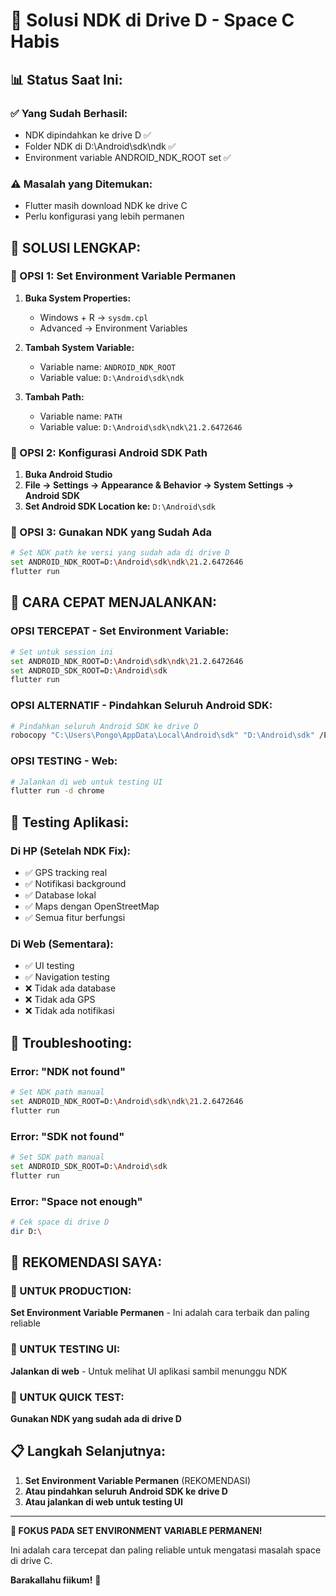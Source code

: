 # 🔧 Solusi NDK di Drive D - Space C Habis

## 📊 **Status Saat Ini:**

### ✅ **Yang Sudah Berhasil:**
- NDK dipindahkan ke drive D ✅
- Folder NDK di D:\Android\sdk\ndk ✅
- Environment variable ANDROID_NDK_ROOT set ✅

### ⚠️ **Masalah yang Ditemukan:**
- Flutter masih download NDK ke drive C
- Perlu konfigurasi yang lebih permanen

## 🚀 **SOLUSI LENGKAP:**

### **🥇 OPSI 1: Set Environment Variable Permanen**

1. **Buka System Properties:**
   - Windows + R → `sysdm.cpl`
   - Advanced → Environment Variables

2. **Tambah System Variable:**
   - Variable name: `ANDROID_NDK_ROOT`
   - Variable value: `D:\Android\sdk\ndk`

3. **Tambah Path:**
   - Variable name: `PATH`
   - Variable value: `D:\Android\sdk\ndk\21.2.6472646`

### **🥈 OPSI 2: Konfigurasi Android SDK Path**

1. **Buka Android Studio**
2. **File → Settings → Appearance & Behavior → System Settings → Android SDK**
3. **Set Android SDK Location ke:** `D:\Android\sdk`

### **🥉 OPSI 3: Gunakan NDK yang Sudah Ada**

```bash
# Set NDK path ke versi yang sudah ada di drive D
set ANDROID_NDK_ROOT=D:\Android\sdk\ndk\21.2.6472646
flutter run
```

## 🎯 **CARA CEPAT MENJALANKAN:**

### **OPSI TERCEPAT - Set Environment Variable:**
```bash
# Set untuk session ini
set ANDROID_NDK_ROOT=D:\Android\sdk\ndk\21.2.6472646
set ANDROID_SDK_ROOT=D:\Android\sdk
flutter run
```

### **OPSI ALTERNATIF - Pindahkan Seluruh Android SDK:**
```bash
# Pindahkan seluruh Android SDK ke drive D
robocopy "C:\Users\Pongo\AppData\Local\Android\sdk" "D:\Android\sdk" /E /MOVE
```

### **OPSI TESTING - Web:**
```bash
# Jalankan di web untuk testing UI
flutter run -d chrome
```

## 📱 **Testing Aplikasi:**

### **Di HP (Setelah NDK Fix):**
- ✅ GPS tracking real
- ✅ Notifikasi background
- ✅ Database lokal
- ✅ Maps dengan OpenStreetMap
- ✅ Semua fitur berfungsi

### **Di Web (Sementara):**
- ✅ UI testing
- ✅ Navigation testing
- ❌ Tidak ada database
- ❌ Tidak ada GPS
- ❌ Tidak ada notifikasi

## 🔧 **Troubleshooting:**

### **Error: "NDK not found"**
```bash
# Set NDK path manual
set ANDROID_NDK_ROOT=D:\Android\sdk\ndk\21.2.6472646
flutter run
```

### **Error: "SDK not found"**
```bash
# Set SDK path manual
set ANDROID_SDK_ROOT=D:\Android\sdk
flutter run
```

### **Error: "Space not enough"**
```bash
# Cek space di drive D
dir D:\
```

## 🎉 **REKOMENDASI SAYA:**

### **🚀 UNTUK PRODUCTION:**
**Set Environment Variable Permanen** - Ini adalah cara terbaik dan paling reliable

### **🚀 UNTUK TESTING UI:**
**Jalankan di web** - Untuk melihat UI aplikasi sambil menunggu NDK

### **🚀 UNTUK QUICK TEST:**
**Gunakan NDK yang sudah ada di drive D**

## 📋 **Langkah Selanjutnya:**

1. **Set Environment Variable Permanen** (REKOMENDASI)
2. **Atau pindahkan seluruh Android SDK ke drive D**
3. **Atau jalankan di web untuk testing UI**

---

**🎯 FOKUS PADA SET ENVIRONMENT VARIABLE PERMANEN!**

Ini adalah cara tercepat dan paling reliable untuk mengatasi masalah space di drive C.

**Barakallahu fiikum!** 🤲
